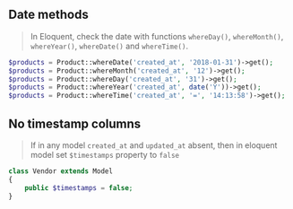 ## Date methods
> In Eloquent, check the date with functions ​`whereDay()`​, `​whereMonth()`​, `​whereYear()`​,
`whereDate()`​ and `​whereTime()`​.
```php
$products = Product::whereDate('created_at', '2018-01-31')->get();
$products = Product::whereMonth('created_at', '12')->get();
$products = Product::whereDay('created_at', '31')->get();
$products = Product::whereYear('created_at', date('Y'))->get();
$products = Product::whereTime('created_at', '=', '14:13:58')->get();
```

## No timestamp columns
> If in any model `created_at` and `updated_at` absent, then in eloquent model set `$timestamps` property to `false`
```php
class Vendor extends Model
{
	public $timestamps = false;
}
```